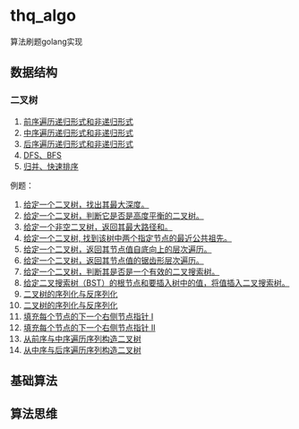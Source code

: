 # thq_algo
算法刷题golang实现

## 数据结构
### 二叉树
1. [前序遍历递归形式和非递归形式](https://github.com/ithaiq/thq_algo/blob/master/data_structure/二叉树.go)
2. [中序遍历递归形式和非递归形式](https://github.com/ithaiq/thq_algo/blob/master/data_structure/二叉树.go)
3. [后序遍历递归形式和非递归形式](https://github.com/ithaiq/thq_algo/blob/master/data_structure/二叉树.go)
4. [DFS、BFS](https://github.com/ithaiq/thq_algo/blob/master/data_structure/二叉树.go)
5. [归并、快速排序](https://github.com/ithaiq/thq_algo/blob/master/data_structure/二叉树.go)

例题：

1. [给定一个二叉树，找出其最大深度。](https://github.com/ithaiq/thq_algo/blob/master/data_structure/二叉树.go)
2. [给定一个二叉树，判断它是否是高度平衡的二叉树。](https://github.com/ithaiq/thq_algo/blob/master/data_structure/二叉树.go)
3. [给定一个非空二叉树，返回其最大路径和。](https://github.com/ithaiq/thq_algo/blob/master/data_structure/二叉树.go)
4. [给定一个二叉树, 找到该树中两个指定节点的最近公共祖先。](https://github.com/ithaiq/thq_algo/blob/master/data_structure/二叉树.go)
5. [给定一个二叉树，返回其节点值自底向上的层次遍历。](https://github.com/ithaiq/thq_algo/blob/master/data_structure/二叉树.go)
6. [给定一个二叉树，返回其节点值的锯齿形层次遍历。](https://github.com/ithaiq/thq_algo/blob/master/data_structure/二叉树.go)
7. [给定一个二叉树，判断其是否是一个有效的二叉搜索树。](https://github.com/ithaiq/thq_algo/blob/master/data_structure/二叉树.go)
8. [给定二叉搜索树（BST）的根节点和要插入树中的值，将值插入二叉搜索树。](https://github.com/ithaiq/thq_algo/blob/master/data_structure/二叉树.go)
9. [二叉树的序列化与反序列化](https://github.com/ithaiq/thq_algo/blob/master/data_structure/二叉树.go)
10. [二叉树的序列化与反序列化](https://github.com/ithaiq/thq_algo/blob/master/data_structure/二叉树.go)
11. [填充每个节点的下一个右侧节点指针 I](https://github.com/ithaiq/thq_algo/blob/master/data_structure/二叉树.go)
12. [填充每个节点的下一个右侧节点指针 II](https://github.com/ithaiq/thq_algo/blob/master/data_structure/二叉树.go)
13. [从前序与中序遍历序列构造二叉树](https://github.com/ithaiq/thq_algo/blob/master/data_structure/二叉树.go)
14. [从中序与后序遍历序列构造二叉树](https://github.com/ithaiq/thq_algo/blob/master/data_structure/二叉树.go)

## 基础算法


## 算法思维
